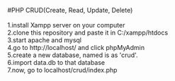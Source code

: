 #PHP CRUD(Create, Read, Update, Delete)<br> <br>
1.install Xampp server on your computer<br>
2.clone this repository and paste it in C:/xampp/htdocs<br>
3.start apache and mysql <br>
4.go to http://localhost/ and click phpMyAdmin<br>
5.create a new database, named is as 'crud'.<br>
6.import data.db to that database<br>
7.now, go to localhost/crud/index.php<br>
